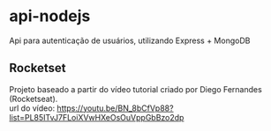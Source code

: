 # api-nodejs
Api para autenticação de usuários, utilizando Express + MongoDB

## Rocketset
Projeto baseado a partir do vídeo tutorial criado por Diego Fernandes (Rocketseat).<br/>
url do vídeo: https://youtu.be/BN_8bCfVp88?list=PL85ITvJ7FLoiXVwHXeOsOuVppGbBzo2dp
